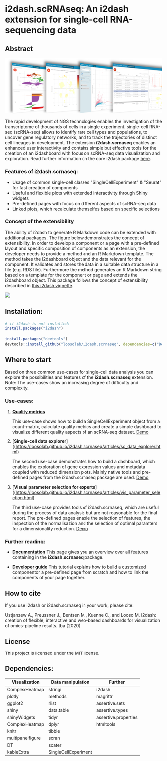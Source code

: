# **i2dash.scRNAseq**: An i2dash extension for single-cell RNA-sequencing data 

## Abstract

![](man/figures/i2dash_header.png)

The rapid development of NGS technologies enables the investigation of the transcriptome of thousands of cells in a single experiment. single-cell RNA-seq (scRNA-seq) allows to identify rare cell types and populations, to uncover gene regulatory networks, and to track the trajectories of distinct cell lineages in development. The extension **i2dash.scrnaseq** enables an enhanced user interactivity and contains simple but effective tools for the creation of an i2dashboard with focus on scRNA-seq data visualization and exploration. Read further information on the core i2dash package [here](https://loosolab.github.io/i2dash/). 

### Features of **i2dash.scrnaseq**:

- Usage of common single-cell classes "SingleCellExperiment" & "Seurat" for fast creation of components
- Useful and flexible plots with extended interactivity through Shiny widgets
- Pre-defined pages with focus on different aspects of scRNA-seq data
- Linked plots, which recalculate themselfes based on specific selections

### Concept of the extensibility

The ability of i2dash to generate R Markdown code can be extended with additional packages. The figure below demonstrates the concept of extensibility. In order to develop a component or a page with a pre-defined layout and specific composition of components as an extension, the developer needs to provide a method and an R Markdown template. The method takes the i2dashboard object and the data relevant for the component. It validates and stores the data in a suitable data structure in a file (e.g. RDS file). Furthermore the method generates an R Markdown string based on a template for the component or page and extends the i2dashboard object. This package follows the concept of extensibility described in [this i2dash vignette](https://loosolab.github.io/i2dash/articles/i2dash-extension.html). 

![](https://gitlab.gwdg.de/loosolab/software/i2dash/-/raw/master/vignettes/images/concept1.png)


## Installation:

```r
# if i2dash is not installed:
install.packages("i2dash")

install.packages("devtools")
devtools::install_github("loosolab/i2dash.scrnaseq", dependencies=c("Depends", "Imports", "LinkingTo"))
```

## Where to start

Based on three common use-cases for single-cell data analysis you can explore the possibilities and features of the **i2dash.scrnaseq** extension. Note: The use-cases show an increasing degree of difficulty and complexity.

### Use-cases:

1. [**Quality metrics**](https://loosolab.github.io/i2dash.scrnaseq/articles/Quality_metrics.html)

   This use-case shows how to build a SingleCellExperiment object from a count-matrix, calculate quality metrics and create a simple dashboard to visualize different quality aspects of an scRNA-seq dataset. [Demo](https://mpibn.paper.ingress.rancher.computational.bio/use-case-1/i2dash/)

2. [**Single-cell data explorer**]((https://loosolab.github.io/i2dash.scrnaseq/articles/sc_data_explorer.html)

   The second use-case demonstrates how to build a dashboard, which enables the exploration of gene expression values and metadata coupled with reduced dimension plots. Mainly native tools and pre-defined pages from the i2dash.scrnaseq package are used. [Demo](https://mpibn.paper.ingress.rancher.computational.bio/use-case-2/i2dash/)

3. [**Visual parameter selection for experts**]((https://loosolab.github.io/i2dash.scrnaseq/articles/vis_parameter_selection.html)

   The third use-case provides tools of i2dash.scrnaseq, which are useful during the process of data analysis but are not reasonable for the final report. The pre-defined pages enable the selection of features, the inspection of the normalisazion and the selection of optimal paramters for a dimensionality reduction. [Demo](https://mpibn.paper.ingress.rancher.computational.bio/use-case-3/i2dash/)

### Further reading:

- [**Documentation**](https://loosolab.github.io/i2dash.scrnaseq/articles/articles/Documentation.html) This page gives you an overview over all features containing in the **i2dash.scrnaseq** package.

- [**Developer guide**](https://loosolab.github.io/i2dash.scrnaseq/articles/articles/Developer_guide.html) This tutorial explains how to build a customized componentor a pre-defined page from scratch and how to link the components of your page together.


## How to cite
If you use i2dash or i2dash.scrnaseq in your work, please cite:

Ustjanzew A., Preussner J., Bentsen M., Kuenne C., and Looso M. i2dash: creation of flexible, interactive and web-based dashboards for visualization of omics-pipeline results. tba (2020)


## License
This project is licensed under the MIT license.


## Dependencies:
| Visualization  |  Data manipulation | Further  |
|---|---|---|
| ComplexHeatmap    | stringi  | i2dash  |
| plotly            | methods  | magrittr  |
| ggplot2           | rlist  | assertive.sets  |
| shiny             | data.table  | assertive.types  |
| shinyWidgets      | tidyr  | assertive.properties  |
| ComplexHeatmap    | dplyr  | htmltools  |
| knitr             | tibble  |   |
| multipanelfigure  | scran  |   |
| DT                | scater  |   |
| kableExtra        | SingleCellExperiment  |   |
